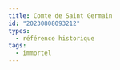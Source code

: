 ```yaml
---
title: Comte de Saint Germain
id: "20230808093212"
types:
  - référence historique
tags:
  - immortel
---
```


